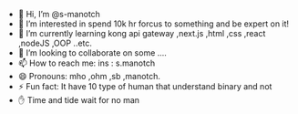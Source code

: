 - 👋 Hi, I’m @s-manotch
- 👀 I’m interested in spend 10k hr forcus to something and be expert on it!
- 🌱 I’m currently learning kong api gateway ,next.js ,html ,css ,react ,nodeJS ,OOP ..etc.
- 💞️ I’m looking to collaborate on some ....
- 📫 How to reach me: ins : s.manotch
- 😄 Pronouns: mho ,ohm ,sb ,manotch.
- ⚡ Fun fact: It have 10 type of human that understand binary and not
- ✋ Time and tide wait for no man
<!---
s-manotch/s-manotch is a ✨ special ✨ repository because its `README.md` (this file) appears on your GitHub profile.
You can click the Preview link to take a look at your changes.
--->
